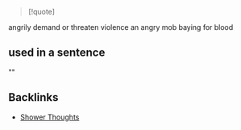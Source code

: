 > [!quote]
> 

angrily demand or threaten violence an angry mob baying for blood

## used in a sentence
""


## Backlinks
- [Shower Thoughts](🚿%20shower%20thoughts/Shower%20Thoughts.md)